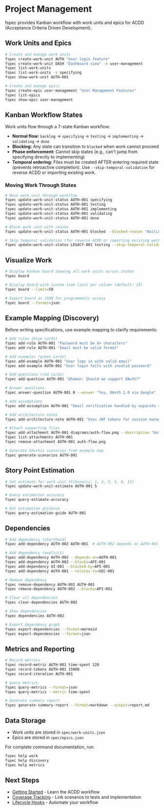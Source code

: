 # Project Management

fspec provides Kanban workflow with work units and epics for ACDD (Acceptance Criteria Driven Development).

## Work Units and Epics

```bash
# Create and manage work units
fspec create-work-unit AUTH "User login feature"
fspec create-work-unit DASH "Dashboard view" -e user-management
fspec list-work-units
fspec list-work-units -s specifying
fspec show-work-unit AUTH-001

# Create and manage epics
fspec create-epic user-management "User Management Features"
fspec list-epics
fspec show-epic user-management
```

## Kanban Workflow States

Work units flow through a 7-state Kanban workflow:

- **Normal flow:** `backlog` → `specifying` → `testing` → `implementing` → `validating` → `done`
- **Blocking:** Any state can transition to `blocked` when work cannot proceed
- **Phase enforcement:** Cannot skip states (e.g., can't jump from specifying directly to implementing)
- **Temporal ordering:** Files must be created AFTER entering required state (prevents retroactive completion). Use `--skip-temporal-validation` for reverse ACDD or importing existing work.

### Moving Work Through States

```bash
# Move work unit through workflow
fspec update-work-unit-status AUTH-001 specifying
fspec update-work-unit-status AUTH-001 testing
fspec update-work-unit-status AUTH-001 implementing
fspec update-work-unit-status AUTH-001 validating
fspec update-work-unit-status AUTH-001 done

# Block work unit with reason
fspec update-work-unit-status AUTH-001 blocked --blocked-reason "Waiting for API documentation"

# Skip temporal validation (for reverse ACDD or importing existing work)
fspec update-work-unit-status LEGACY-001 testing --skip-temporal-validation
```

## Visualize Work

```bash
# Display Kanban board showing all work units across states
fspec board

# Display board with custom item limit per column (default: 25)
fspec board --limit=50

# Export board as JSON for programmatic access
fspec board --format=json
```

## Example Mapping (Discovery)

Before writing specifications, use example mapping to clarify requirements:

```bash
# Add rules (blue cards)
fspec add-rule AUTH-001 "Password must be 8+ characters"
fspec add-rule AUTH-001 "Email must be valid format"

# Add examples (green cards)
fspec add-example AUTH-001 "User logs in with valid email"
fspec add-example AUTH-001 "User login fails with invalid password"

# Add questions (red cards)
fspec add-question AUTH-001 "@human: Should we support OAuth?"

# Answer questions
fspec answer-question AUTH-001 0 --answer "Yes, OAuth 2.0 via Google" --add-to rule

# Add assumptions
fspec add-assumption AUTH-001 "Email verification handled by separate service"

# Add architecture notes
fspec add-architecture-note AUTH-001 "Uses JWT tokens for session management"

# Attach supporting files
fspec add-attachment AUTH-001 diagrams/auth-flow.png --description "Authentication flow diagram"
fspec list-attachments AUTH-001
fspec remove-attachment AUTH-001 auth-flow.png

# Generate Gherkin scenarios from example map
fspec generate-scenarios AUTH-001
```

## Story Point Estimation

```bash
# Set estimate for work unit (Fibonacci: 1, 2, 3, 5, 8, 13)
fspec update-work-unit-estimate AUTH-001 5

# Query estimation accuracy
fspec query-estimate-accuracy

# Get estimation guidance
fspec query-estimation-guide AUTH-001
```

## Dependencies

```bash
# Add dependency (shorthand)
fspec add-dependency AUTH-002 AUTH-001  # AUTH-002 depends on AUTH-001

# Add dependency (explicit)
fspec add-dependency AUTH-002 --depends-on=AUTH-001
fspec add-dependency AUTH-002 --blocks=API-001
fspec add-dependency UI-001 --blocked-by=API-001
fspec add-dependency AUTH-001 --relates-to=SEC-001

# Remove dependency
fspec remove-dependency AUTH-002 AUTH-001
fspec remove-dependency AUTH-002 --blocks=API-001

# Clear all dependencies
fspec clear-dependencies AUTH-002

# Show dependencies
fspec dependencies AUTH-002

# Export dependency graph
fspec export-dependencies --format=mermaid
fspec export-dependencies --format=json
```

## Metrics and Reporting

```bash
# Record metrics
fspec record-metric AUTH-001 time-spent 120
fspec record-tokens AUTH-001 15000
fspec record-iteration AUTH-001

# Query metrics
fspec query-metrics --format=json
fspec query-metrics --metric time-spent

# Generate summary report
fspec generate-summary-report --format=markdown --output=report.md
```

## Data Storage

- Work units are stored in `spec/work-units.json`
- Epics are stored in `spec/epics.json`

For complete command documentation, run:
```bash
fspec help work
fspec help discovery
fspec help metrics
```

## Next Steps

- [Getting Started](./getting-started.md) - Learn the ACDD workflow
- [Coverage Tracking](./coverage-tracking.md) - Link scenarios to tests and implementation
- [Lifecycle Hooks](./hooks/configuration.md) - Automate your workflow

